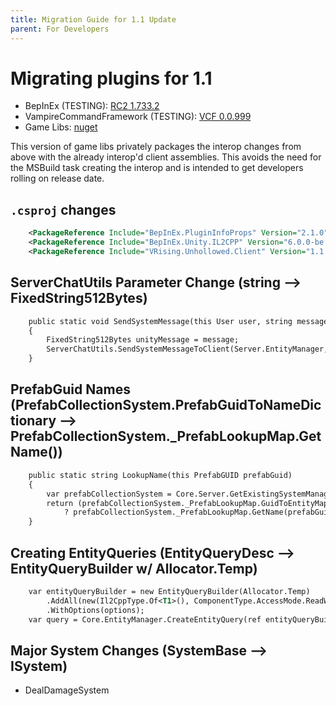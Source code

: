 ```yaml
---
title: Migration Guide for 1.1 Update
parent: For Developers
---
```


# Migrating plugins for 1.1

- BepInEx (TESTING): [RC2 1.733.2](https://github.com/decaprime/VRising-Modding/releases/tag/1.733.2)
- VampireCommandFramework (TESTING): [VCF 0.0.999](https://github.com/Odjit/VampireCommandFramework/releases/tag/1.1)
- Game Libs: [nuget](https://www.nuget.org/packages/VRising.Unhollowed.Client/)

This version of game libs privately packages the interop changes from above with the already interop'd client assemblies. This avoids the need for the MSBuild task creating the interop and is intended to get developers rolling on release date. 


## `.csproj` changes
```xml
    <PackageReference Include="BepInEx.PluginInfoProps" Version="2.1.0" />
    <PackageReference Include="BepInEx.Unity.IL2CPP" Version="6.0.0-be.733" IncludeAssets="compile" />
    <PackageReference Include="VRising.Unhollowed.Client" Version="1.1.*" />
```

## ServerChatUtils Parameter Change (string --> FixedString512Bytes)

```xml
	public static void SendSystemMessage(this User user, string message)
	{
		FixedString512Bytes unityMessage = message;
		ServerChatUtils.SendSystemMessageToClient(Server.EntityManager, user, ref unityMessage);
	}
```

## PrefabGuid Names (PrefabCollectionSystem.PrefabGuidToNameDictionary --> PrefabCollectionSystem._PrefabLookupMap.GetName())

```xml
	public static string LookupName(this PrefabGUID prefabGuid)
	{
		var prefabCollectionSystem = Core.Server.GetExistingSystemManaged<PrefabCollectionSystem>();
		return (prefabCollectionSystem._PrefabLookupMap.GuidToEntityMap.ContainsKey(prefabGuid)
			? prefabCollectionSystem._PrefabLookupMap.GetName(prefabGuid) + " PrefabGuid(" + prefabGuid.GuidHash + ")" : "GUID Not Found");
	}
```

## Creating EntityQueries (EntityQueryDesc --> EntityQueryBuilder w/ Allocator.Temp)

```xml
    var entityQueryBuilder = new EntityQueryBuilder(Allocator.Temp)
        .AddAll(new(Il2CppType.Of<T1>(), ComponentType.AccessMode.ReadWrite))
        .WithOptions(options);
    var query = Core.EntityManager.CreateEntityQuery(ref entityQueryBuilder);
```

## Major System Changes (SystemBase --> ISystem)

- DealDamageSystem
